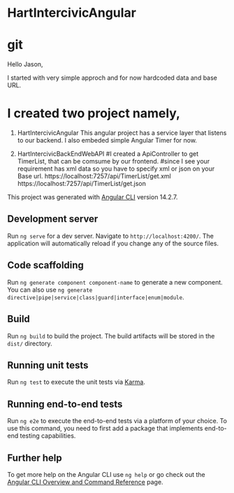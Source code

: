 # HartIntercivicAngular

# git 

Hello Jason, 

I started with very simple approch and for now hardcoded data and base URL. 

# I created two project namely, 
1. HartIntercivicAngular
  This angular project has a service layer that listens to our backend.
  I also embeded simple Angular Timer for now. 
  
2. HartIntercivicBackEndWebAPI
  #I created a ApiController to get TimerList, that can be comsume by our frontend.
  #since I see your requirement has xml data so you have to specify  xml or json on your Base url.
  https://localhost:7257/api/TimerList/get.xml
  https://localhost:7257/api/TimerList/get.json
  

This project was generated with [Angular CLI](https://github.com/angular/angular-cli) version 14.2.7.

## Development server

Run `ng serve` for a dev server. Navigate to `http://localhost:4200/`. The application will automatically reload if you change any of the source files.

## Code scaffolding

Run `ng generate component component-name` to generate a new component. You can also use `ng generate directive|pipe|service|class|guard|interface|enum|module`.

## Build

Run `ng build` to build the project. The build artifacts will be stored in the `dist/` directory.

## Running unit tests

Run `ng test` to execute the unit tests via [Karma](https://karma-runner.github.io).

## Running end-to-end tests

Run `ng e2e` to execute the end-to-end tests via a platform of your choice. To use this command, you need to first add a package that implements end-to-end testing capabilities.

## Further help

To get more help on the Angular CLI use `ng help` or go check out the [Angular CLI Overview and Command Reference](https://angular.io/cli) page.
